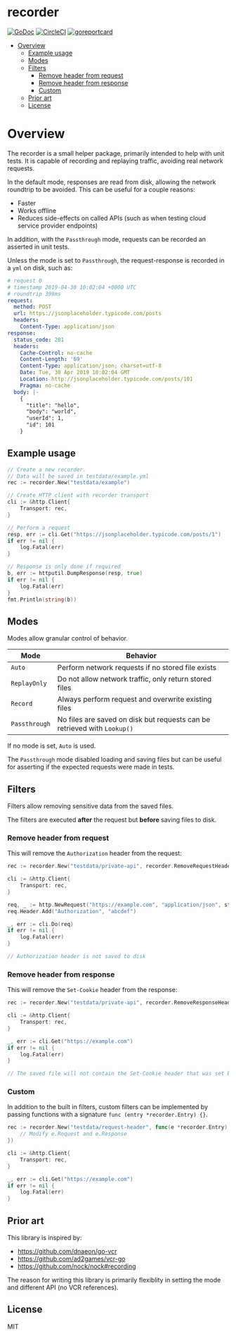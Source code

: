 # recorder

[![GoDoc](https://img.shields.io/badge/godoc-reference-5272B4.svg?style=flat-square)](https://godoc.org/github.com/akupila/recorder)
[![CircleCI](https://circleci.com/gh/akupila/recorder.svg?style=svg)](https://circleci.com/gh/akupila/recorder)
[![goreportcard](https://goreportcard.com/badge/github.com/akupila/recorder)](https://goreportcard.com/report/github.com/akupila/recorder)

<!-- TOC GFM -->

- [Overview](#overview)
  - [Example usage](#example-usage)
  - [Modes](#modes)
  - [Filters](#filters)
    - [Remove header from request](#remove-header-from-request)
    - [Remove header from response](#remove-header-from-response)
    - [Custom](#custom)
  - [Prior art](#prior-art)
  - [License](#license)

<!-- /TOC -->

# Overview

The recorder is a small helper package, primarily intended to help with unit
tests. It is capable of recording and replaying traffic, avoiding real network
requests.

In the default mode, responses are read from disk, allowing the network
roundtrip to be avoided. This can be useful for a couple reasons:

- Faster
- Works offline
- Reduces side-effects on called APIs (such as when testing cloud service
  provider endpoints)

In addition, with the `Passthrough` mode, requests can be recorded an asserted
in unit tests.

Unless the mode is set to `Passthrough`, the request-response is recorded in a
`yml` on disk, such as:

```yaml
# request 0
# timestamp 2019-04-30 10:02:04 +0000 UTC
# roundtrip 398ms
request:
  method: POST
  url: https://jsonplaceholder.typicode.com/posts
  headers:
    Content-Type: application/json
response:
  status_code: 201
  headers:
    Cache-Control: no-cache
    Content-Length: '69'
    Content-Type: application/json; charset=utf-8
    Date: Tue, 30 Apr 2019 10:02:04 GMT
    Location: http://jsonplaceholder.typicode.com/posts/101
    Pragma: no-cache
  body: |-
    {
      "title": "hello",
      "body": "world",
      "userId": 1,
      "id": 101
    }
```

## Example usage

```go
// Create a new recorder.
// Data will be saved in testdata/example.yml
rec := recorder.New("testdata/example")

// Create HTTP client with recorder transport
cli := &http.Client{
    Transport: rec,
}

// Perform a request
resp, err := cli.Get("https://jsonplaceholder.typicode.com/posts/1")
if err != nil {
    log.Fatal(err)
}

// Response is only done if required
b, err := httputil.DumpResponse(resp, true)
if err != nil {
    log.Fatal(err)
}
fmt.Println(string(b))
```

## Modes

Modes allow granular control of behavior.

| Mode          | Behavior                                                                 |
| ------------- | ------------------------------------------------------------------------ |
| `Auto`        | Perform network requests if no stored file exists                        |
| `ReplayOnly`  | Do not allow network traffic, only return stored files                   |
| `Record`      | Always perform request and overwrite existing files                      |
| `Passthrough` | No files are saved on disk but requests can be retrieved with `Lookup()` |

If no mode is set, `Auto` is used.

The `Passthrough` mode disabled loading and saving files but can be useful for
asserting if the expected requests were made in tests.

## Filters

Filters allow removing sensitive data from the saved files.

The filters are executed **after** the request but **before** saving files to disk.

### Remove header from request

This will remove the `Authorization` header from the request:

```go
rec := recorder.New("testdata/private-api", recorder.RemoveRequestHeader("Authorization"))

cli := &http.Client{
    Transport: rec,
}

req, _ := http.NewRequest("https://example.com", "application/json", strings.NewReader("{}"))
req.Header.Add("Authorization", "abcdef")

_, err := cli.Do(req)
if err != nil {
    log.Fatal(err)
}

// Authorization header is not saved to disk
```

### Remove header from response

This will remove the `Set-Cookie` header from the response:

```go
rec := recorder.New("testdata/private-api", recorder.RemoveResponseHeader("Set-Cookie"))

cli := &http.Client{
    Transport: rec,
}

_, err := cli.Get("https://example.com")
if err != nil {
    log.Fatal(err)
}

// The saved file will not contain the Set-Cookie header that was set by the server.
```

### Custom

In addition to the built in filters, custom filters can be implemented by
passing functions with a signature `func (entry *recorder.Entry) {}`.

```go
rec := recorder.New("testdata/request-header", func(e *recorder.Entry) {
    // Modify e.Request and e.Response
})

cli := &http.Client{
    Transport: rec,
}

_, err := cli.Get("https://example.com")
if err != nil {
    log.Fatal(err)
}
```

## Prior art

This library is inspired by:

- https://github.com/dnaeon/go-vcr
- https://github.com/ad2games/vcr-go
- https://github.com/nock/nock#recording

The reason for writing this library is primarily flexiblity in setting the mode
and different API (no VCR references).

## License

MIT
